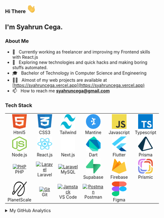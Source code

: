 <h3> Hi There <img src="https://github.com/syahruncega/syahruncega/blob/main/gifs/Hi.gif" width="30"></h3>

## I'm Syahrun Cega.

### About Me

- 🔭 &nbsp; Currently working as freelancer and improving my Frontend skills with React.js
- 🤔 &nbsp; Exploring new technologies and quick hacks and making boring stuffs automated.
- 🎓 &nbsp; Bachelor of Technology in Computer Science and Engineering
- 👨‍💻 &nbsp; Almost of my web projects are available at [https://syahruncega.vercel.app](https://syahruncega.vercel.app)
- 📫 &nbsp; How to reach me **syahruncega@gmail.com**

### Tech Stack

<table align="center">
  <tr>
      <td align="center" width="96">
      <a href="#html5">
        <img src="https://github.com/syahruncega/syahruncega/blob/main/svgs/html.svg" width="48" height="48" alt="Html5" />
      </a>
      <br>Html5
    </td>   
    <td align="center" width="96">
      <a href="#css3">
        <img src="https://github.com/syahruncega/syahruncega/blob/main/svgs/css.svg" width="48" height="48" alt="Css3" />
      </a>
      <br>CSS3
    </td>
     <td align="center" width="96">
      <a href="#bootstrap">
        <img src="https://github.com/syahruncega/syahruncega/blob/main/svgs/tailwind.svg" width="48" height="48" alt="Bootstrap" />
      </a>
      <br>Tailwind
    </td>
     <td align="center" width="96">
      <a href="#mantine">
        <img src="https://github.com/syahruncega/syahruncega/blob/main/svgs/mantine.svg" width="48" height="48" alt="Mantine" />
      </a>
      <br>Mantine
    </td>
     <td align="center" width="96">
      <a href="#js">
        <img src="https://github.com/syahruncega/syahruncega/blob/main/svgs/javascript.svg" width="48" height="48" alt="javascript" />
      </a>
      <br>Javascript
    </td>
     <td align="center" width="96">
      <a href="#ts">
        <img src="https://github.com/syahruncega/syahruncega/blob/main/svgs/typescript.svg" width="48" height="48" alt="typescript" />
      </a>
      <br>Typescript
    </td>      
  </tr>
  
  <tr>
   <td align="center" width="96">
        <a href="#node">
            <img src="https://github.com/syahruncega/syahruncega/blob/main/svgs/nodejs.svg" width="48" height="48"
                alt="Node.js" />
        </a>
        <br>Node.js
    </td>
   <td align="center" width="96">
        <a href="#react">
            <img src="https://github.com/syahruncega/syahruncega/blob/main/svgs/react.svg" width="48" height="48"
                alt="React.js" />
        </a>
        <br>React.js
    </td>
    <td align="center" width="96">
        <a href="#nextjs">
            <img src="https://github.com/syahruncega/syahruncega/blob/main/svgs/nextjs.svg" width="48"
                height="48" alt="Next.js" />
        </a>
        <br>Next.js
    </td>  
    <td align="center" width="96">
      <a href="#dart" >
        <img src="https://github.com/syahruncega/syahruncega/blob/main/svgs/dart.svg" width="48" height="48" alt="Git" />
      </a>
      <br>Dart
    </td>
    <td align="center" width="96">
      <a href="#flutter" >
        <img src="https://github.com/syahruncega/syahruncega/blob/main/svgs/flutter.svg" width="48" height="48" alt="Git" />
      </a>
      <br>Flutter
    </td>
    <td align="center" width="96">
      <a href="#prisma">
        <img src="https://github.com/syahruncega/syahruncega/blob/main/svgs/prisma.svg" width="48" height="48" alt="Prisma" />
      </a>
      <br>Prisma
    </td>
  </tr>
   <tr>
   <td align="center" width="96">
      <a href="#nuxtjs" >
        <img src="https://i.ibb.co/LzmYpDX/146-1466902-php-logo-png-transparent-php-logo-png-png-removebg-preview.png" width="48" height="48" alt="PHP" />
      </a>
      <br>PHP
    </td>
      <td align="center" width="96">
      <a href="#laravel">
        <img src="https://cdn.worldvectorlogo.com/logos/laravel-2.svg" width="48" height="48" alt="Laravel" />
      </a>
      <br>Laravel
      </td>
      <td align="center" width="96">
      <a href="#laravel">
        <img src="https://www.logo.wine/a/logo/MySQL/MySQL-Logo.wine.svg" width="48" height="48" alt="Laravel" />
      </a>
      <br>MySQL
    </td>
      <td align="center" width="96">
      <a href="#supabase" >
        <img src="https://github.com/syahruncega/syahruncega/blob/main/svgs/supabase.svg" width="48" height="48" alt="supabase" />
      </a>
      <br>Supabase
    </td>
     <td align="center" width="96">
      <a href="#firebase">
        <img src="https://github.com/syahruncega/syahruncega/blob/main/svgs/firebase.svg" width="48" height="48" alt="Firebase" />
      </a>
      <br>Firebase
    </td>
     <td align="center" width="96">
      <a href="#prismic">
        <img src="https://github.com/syahruncega/syahruncega/blob/main/svgs/prismic.svg" width="48" height="48" alt="Prismic" />
      </a>
      <br>Prismic
    </td>
  </tr>
   <tr>
   <td align="center" width="96">
      <a href="#planetscale" >
        <img src="https://github.com/syahruncega/syahruncega/blob/main/svgs/planetscale.svg" width="48" height="48" alt="Planetscale" />
      </a>
      <br>PlanetScale
    </td>
   <td align="center" width="96">
      <a href="#git" >
        <img src="https://upload.wikimedia.org/wikipedia/commons/thumb/3/3f/Git_icon.svg/1200px-Git_icon.svg.png" width="48" height="48" alt="Git" />
      </a>
      <br>Git
    </td>
      <td align="center"  width="96">
      <a href="#vscode">
        <img src="https://upload.wikimedia.org/wikipedia/commons/9/9a/Visual_Studio_Code_1.35_icon.svg" width="48" height="48" alt="Jamstack" />
      </a>
      <br>VS Code
    </td>
      <td align="center" width="96">
      <a href="#postman" >
        <img src="https://www.vectorlogo.zone/logos/getpostman/getpostman-icon.svg" width="48" height="48" alt="Postman" />
      </a>
      <br>Postman
    </td>
      <td align="center" width="96">
      <a href="#figma" >
        <img src="https://github.com/syahruncega/syahruncega/blob/main/svgs/figma.svg" width="48" height="48" alt="Figma" />
      </a>
      <br>Figma
    </td>
  </tr>
</table>

<details> 
  <summary> My GitHub Analytics </summary>

<p>&nbsp;<img width="100%" height="250px" align="center" src="https://github-readme-stats.vercel.app/api?username=syahruncega&show_icons=true&locale=en&theme=radical" alt="syahruncega" /></p>
<p><img width="100%" height="200px" align="left" src="https://github-readme-stats.vercel.app/api/top-langs?username=syahruncega&show_icons=true&locale=en&layout=compact&theme=radical" alt="syahruncega" /></p>

</details>
